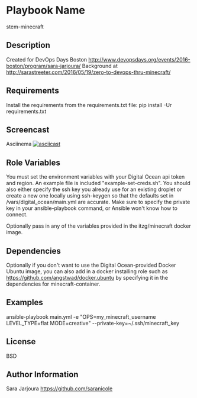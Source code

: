 Playbook Name
=========
stem-minecraft

Description
------------
Created for DevOps Days Boston http://www.devopsdays.org/events/2016-boston/program/sara-jarjoura/
Background at http://sarastreeter.com/2016/05/19/zero-to-devops-thru-minecraft/

Requirements
------------

Install the requirements from the requirements.txt file:
pip install -Ur requirements.txt

Screencast
----------
Asciinema
[![asciicast](https://asciinema.org/a/2gojihwmv3k8urg2oujppe66q.png)](https://asciinema.org/a/2gojihwmv3k8urg2oujppe66q)

Role Variables
--------------
You must set the environment variables with your Digital Ocean api token and region.  An example file
is included "example-set-creds.sh".  You should also either specify the ssh key you already use
for an existing droplet or create a new one locally using ssh-keygen so that the defaults set in
/vars/digital_ocean/main.yml are accurate.  Make sure to specify the private key in your ansible-playbook command,
or Ansible won't know how to connect.

Optionally pass in any of the variables provided in the itzg/minecraft docker image.

Dependencies
------------

Optionally if you don't want to use the Digital Ocean-provided Docker Ubuntu image,
you can also add in a docker installing role such as https://github.com/angstwad/docker.ubuntu
by specifying it in the dependencies for minecraft-container.

Examples
------------
ansible-playbook main.yml -e "OPS=my_minecraft_username LEVEL_TYPE=flat MODE=creative" --private-key=~/.ssh/minecraft_key

License
-------

BSD

Author Information
------------------
Sara Jarjoura
https://github.com/saranicole

